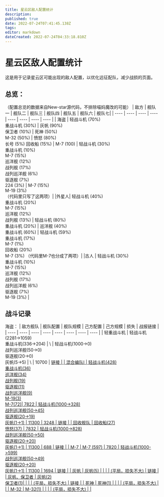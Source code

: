 ```yaml
---
title: 星云区敌人配置统计
description: 
published: true
date: 2022-07-24T07:41:45.138Z
tags: 
editor: markdown
dateCreated: 2022-07-24T04:33:18.810Z
---
```


# 星云区敌人配置统计
这是用于记录星云区可能出现的敌人配置，以优化远征配队，减少战损的页面。
## 总览：
（配置总览的数据来自New-star源代码，不排除喵妈魔改的可能）
|  敌方   | 舰队一 | 舰队二 | 舰队三 | 舰队四 | 舰队五 | 舰队六 | 舰队七|
|  ----  | ----  | ---- | ---- | ---- | ---- | ---- | ---- |
| 海盗 | 轻战斗机 (70%) <br> 重战斗机 (30%) | 灰帆 (90%) <br> 保卫者 (10%) | 死神 (50%) <br> M-32 (50%) | 愤怒 (80%) <br> 长号 (5%) 回收船 (15%) | M-7 (100) | 轻战斗机 (30%) <br> 重战斗机 (10%) <br> M-7 (15%) <br> 巡洋舰 (12%) <br> 战列舰 (17%) <br> 战列巡洋舰 (6%) <br> 驱逐舰 (7%) <br> 224 (3%) | M-7 (15%) <br> M-19 (3%) <br> （代码里只写了这两项）|
|外星人| 轻战斗机 (40%) <br> 重战斗机 (20%) <br> M-7 (15%) <br> 巡洋舰 (12%) <br> 战列舰 (13%) | 轻战斗机 (80%) <br> 重战斗机 (20%) | 巡洋舰 (40%) <br> 重战斗机 (60%) | 轻战斗机 (59%) <br> 重战斗机 (17%) <br> M-7 (1%) <br> 回收船 (20%) <br> M-7 (3%) （代码里M-7也分成了两项）|
|古人 | 轻战斗机 (30%) <br> 重战斗机 (10%) <br> M-7 (15%) <br> 巡洋舰 (12%) <br> 战列舰 (17%) <br> 战列巡洋舰 (6%) <br> 驱逐舰 (7%) <br> M-19 (3%) |
## 战斗记录
海盗：
|  敌方舰队   | 舰队配置 | 舰队规模 | 己方配置 | 己方规模 | 损失 | 战报链接 |
|  ----  | ----  | ---- | ---- | ---- | ---- | ---- | ---- |
| 轻重战斗机 | 轻战斗机(2281->1059) <br> 重战斗机(336->204) | \ | 轻战斗机(1000->0) <br> 战列巡洋舰(50->0) <br> 驱逐舰(20->0) <br> 灰帆(5->5) | \ | 10700 | <a href="http://star.xxapi.icu/game.php?page=raport&raport=895858887cb1370fb21e9b0cfca6bd80"> 链接 |
| 混合编队I  | 轻战斗机(428) <br> 重战斗机(36) <br> 巡洋舰(34) <br> 战列舰(19) <br> 驱逐舰(11) <br> 战列巡洋舰(9) <br> M-19(3) <br> M-7(72)| 7822 | 轻战斗机(1000->328) <br> 战列巡洋舰(50->45) <br> 驱逐舰(20->19) <br> 灰帆(1->1) | 11300 | 3248 |  <a href="http://star.xxapi.icu/game.php?page=raport&raport=98920651349c6294716a814865248ad7"> 链接  |
| 回收舰队  | 回收船(27) <br> 愤怒(37) | 7832 | 轻战斗机(1000->828) <br> 战列巡洋舰(50->50) <br> 驱逐舰(20->20) <br> 灰帆(1->1) | 11300 | 688 | <a href="http://star.xxapi.icu/game.php?page=raport&raport=39412d97ac72f2de21e8c99ded31e8db"> 链接  |
| M-7  | M-7 (597) | 7820 | 轻战斗机(1000->599) <br> 战列巡洋舰(50->49) <br> 驱逐舰(20->20) <br> 灰帆(1->1) | 11300 | 1694 |  <a href="http://star.xxapi.icu/game.php?page=raport&raport=5d463fd917beb615d566000ab99e98a8"> 链接 |
| 灰帆 | 灰帆(5) | | | | (平局，损失不大) | <a href="http://star.xxapi.icu/game.php?page=raport&raport=fa1748d08d8c40a17bbbe872876776ee"> 链接 |
| 灰帆、保卫者 | 灰帆(2) <br> 保卫者(1)|  | | | (平局，损失不大) | <a href="http://star.xxapi.icu/game.php?page=raport&raport=a8574a2c9b9c675e1babb1b725bedd5c"> 链接 |
| 死神 | 死神(1) | | | | (平局，损失不大) |  |
| M-32 | M-32(1) | | | | (平局，损失不大) |  |